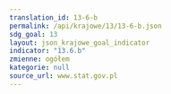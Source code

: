 ```yaml
---
translation_id: 13-6-b
permalink: /api/krajowe/13/13-6-b.json
sdg_goal: 13
layout: json_krajowe_goal_indicator
indicator: "13.6.b"
zmienne: ogółem
kategorie: null
source_url: www.stat.gov.pl
---
```

